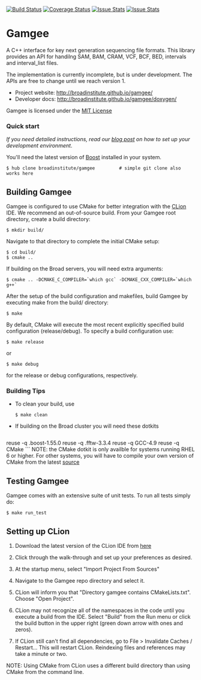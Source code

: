 [![Build Status](https://travis-ci.org/broadinstitute/gamgee.svg?branch=master)](https://travis-ci.org/broadinstitute/gamgee)
[![Coverage Status](https://coveralls.io/repos/broadinstitute/gamgee/badge.png)](https://coveralls.io/r/broadinstitute/gamgee)
[![Issue Stats](http://issuestats.com/github/broadinstitute/gamgee/badge/pr)](http://issuestats.com/github/broadinstitute/gamgee)
[![Issue Stats](http://issuestats.com/github/broadinstitute/gamgee/badge/issue)](http://issuestats.com/github/broadinstitute/gamgee)

Gamgee
======

A C++ interface for key next generation sequencing file formats. This library
provides an API for handilng SAM, BAM, CRAM, VCF, BCF, BED, intervals and
interval_list files.

The implementation is currently incomplete, but is under development. The APIs
are free to change until we reach version 1.

* Project website: http://broadinstitute.github.io/gamgee/
* Developer docs: http://broadinstitute.github.io/gamgee/doxygen/


Gamgee is licensed under the [MIT License](http://www.google.com.br/url?sa=t&rct=j&q=&esrc=s&source=web&cd=1&cad=rja&uact=8&ved=0CB8QFjAA&url=http%3A%2F%2Fopensource.org%2Flicenses%2FMIT&ei=CPEiVNH-DoLxgwSG3oLwAg&usg=AFQjCNHLnploR8MB1GvOk6dHWdThFdiIbg&bvm=bv.75775273,d.eXY)



### Quick start

*If you need detailed instructions, read our [blog post](http://broadinstitute.github.io/gamgee/setup/20140924-setting-up-your-development-environment/) on how to set up your development environment*.

You'll need the latest version of [Boost](http://www.boost.org/) installed in your system.

    $ hub clone broadinstitute/gamgee         # simple git clone also works here
    
Building Gamgee
----------------
Gamgee is configured to use CMake for better integration with the [CLion](https://www.jetbrains.com/clion/) IDE. We recommend an out-of-source build. From your Gamgee root directory, create a build directory:

    $ mkdir build/

Navigate to that directory to complete the initial CMake setup:

    $ cd build/
    $ cmake ..

If building on the Broad servers, you will need extra arguments:

    $ cmake .. -DCMAKE_C_COMPILER=`which gcc` -DCMAKE_CXX_COMPILER=`which g++`

After the setup of the build configuration and makefiles, build Gamgee by executing make from the build/ directory:

    $ make

By default, CMake will execute the most recent explicitly specified build configuration (release/debug). To specify a build configuration use:

    $ make release

or

    $ make debug

for the release or debug configurations, respectively.

### Building Tips
 
* To clean your build, use 

    ```
    $ make clean
    ```
* If building on the Broad cluster you will need these dotkits
 
    ```
reuse -q .boost-1.55.0
reuse -q .fftw-3.3.4
reuse -q GCC-4.9
reuse -q CMake
    ```
NOTE: the CMake dotkit is only availble for systems running RHEL 6 or higher.  For other systems, you will have to compile your own version of CMake from the latest [source](http://www.cmake.org/download/)

Testing Gamgee
---------------
Gamgee comes with an extensive suite of unit tests. To run all tests simply do:

    $ make run_test

Setting up CLion
----------------
1. Download the latest version of the CLion IDE from [here](https://www.jetbrains.com/clion/)

2. Click through the walk-through and set up your preferences as desired.

3. At the startup menu, select "Import Project From Sources"

4. Navigate to the Gamgee repo directory and select it.

5. CLion will inform you that "Directory gamgee contains CMakeLists.txt".  Choose "Open Project".

6. CLion may not recognize all of the namespaces in the code until you execute a build from the IDE.  Select "Build" from the Run menu or click the build button in the upper right (green down arrow with ones and zeros).

7. If CLion still can't find all dependencies, go to File > Invalidate Caches / Restart...  This will restart CLion. Reindexing files and references may take a minute or two.

NOTE: Using CMake from CLion uses a different build directory than using CMake from the command line.
